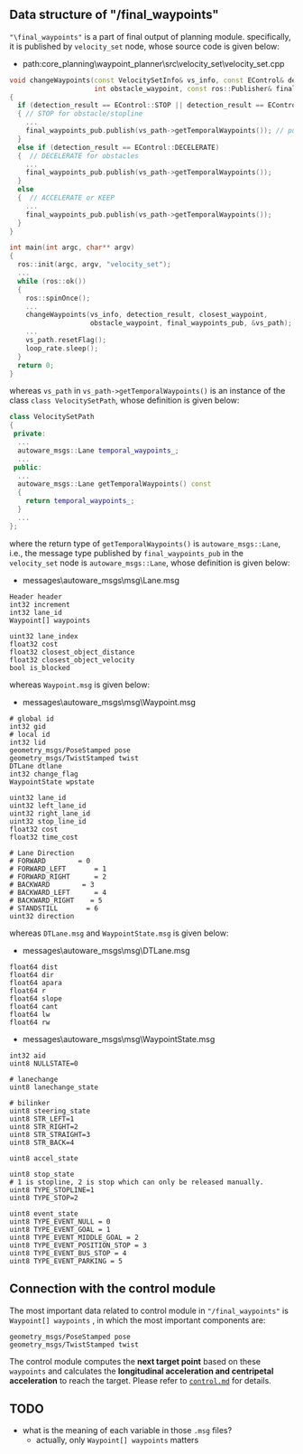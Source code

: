 ## Data structure of "/final_waypoints"

`"\final_waypoints"` is a part of final output of planning module. specifically, it is published by `velocity_set` node, whose source code is given below:

- path:core_planning\waypoint_planner\src\velocity_set\velocity_set.cpp

```cpp
void changeWaypoints(const VelocitySetInfo& vs_info, const EControl& detection_result, int closest_waypoint,
                     int obstacle_waypoint, const ros::Publisher& final_waypoints_pub, VelocitySetPath* vs_path)
{
  if (detection_result == EControl::STOP || detection_result == EControl::STOPLINE)
  { // STOP for obstacle/stopline
    ...
    final_waypoints_pub.publish(vs_path->getTemporalWaypoints()); // publish "/final_waypoints"
  }
  else if (detection_result == EControl::DECELERATE)
  {  // DECELERATE for obstacles
    ...
    final_waypoints_pub.publish(vs_path->getTemporalWaypoints());
  }
  else
  {  // ACCELERATE or KEEP
    ...
    final_waypoints_pub.publish(vs_path->getTemporalWaypoints());
  }
}

int main(int argc, char** argv)
{
  ros::init(argc, argv, "velocity_set");
  ...
  while (ros::ok())
  {
    ros::spinOnce();
    ...
    changeWaypoints(vs_info, detection_result, closest_waypoint,
                    obstacle_waypoint, final_waypoints_pub, &vs_path);
    ...
    vs_path.resetFlag();
    loop_rate.sleep();
  }
  return 0;
}
```

whereas `vs_path` in `vs_path->getTemporalWaypoints()` is an instance of the class `class VelocitySetPath`, whose definition is given below:

```cpp
class VelocitySetPath
{
 private:
  ...
  autoware_msgs::Lane temporal_waypoints_;
  ...
 public:
  ...
  autoware_msgs::Lane getTemporalWaypoints() const
  {
    return temporal_waypoints_;
  }
  ...
};
```

where the return type of `getTemporalWaypoints()`  is `autoware_msgs::Lane`, i.e., the message type published by `final_waypoints_pub` in the `velocity_set` node is `autoware_msgs::Lane`, whose definition is given below:

- messages\autoware_msgs\msg\Lane.msg

```
Header header
int32 increment
int32 lane_id
Waypoint[] waypoints

uint32 lane_index
float32 cost
float32 closest_object_distance
float32 closest_object_velocity
bool is_blocked
```

whereas `Waypoint.msg` is given below:

- messages\autoware_msgs\msg\Waypoint.msg

```
# global id
int32 gid 
# local id
int32 lid
geometry_msgs/PoseStamped pose
geometry_msgs/TwistStamped twist
DTLane dtlane
int32 change_flag
WaypointState wpstate

uint32 lane_id
uint32 left_lane_id
uint32 right_lane_id
uint32 stop_line_id
float32 cost
float32 time_cost

# Lane Direction
# FORWARD        = 0
# FORWARD_LEFT       = 1
# FORWARD_RIGHT      = 2
# BACKWARD        = 3 
# BACKWARD_LEFT      = 4
# BACKWARD_RIGHT    = 5
# STANDSTILL       = 6
uint32 direction
```

whereas `DTLane.msg` and `WaypointState.msg` is given below:

- messages\autoware_msgs\msg\DTLane.msg

```
float64 dist
float64 dir
float64 apara
float64 r
float64 slope
float64 cant
float64 lw
float64 rw
```

- messages\autoware_msgs\msg\WaypointState.msg

```
int32 aid
uint8 NULLSTATE=0

# lanechange
uint8 lanechange_state

# bilinker
uint8 steering_state
uint8 STR_LEFT=1
uint8 STR_RIGHT=2
uint8 STR_STRAIGHT=3
uint8 STR_BACK=4

uint8 accel_state

uint8 stop_state
# 1 is stopline, 2 is stop which can only be released manually.
uint8 TYPE_STOPLINE=1
uint8 TYPE_STOP=2

uint8 event_state
uint8 TYPE_EVENT_NULL = 0
uint8 TYPE_EVENT_GOAL = 1
uint8 TYPE_EVENT_MIDDLE_GOAL = 2
uint8 TYPE_EVENT_POSITION_STOP = 3
uint8 TYPE_EVENT_BUS_STOP = 4
uint8 TYPE_EVENT_PARKING = 5
```

## Connection with the control module

The most important data related to control module in `"/final_waypoints"` is `Waypoint[] waypoints` , in which the most important components are:

```
geometry_msgs/PoseStamped pose
geometry_msgs/TwistStamped twist
```

The control module computes the **next target point** based on these `waypoints` and calculates the **longitudinal acceleration and centripetal acceleration** to reach the target.  Please refer to [`control.md`](control.md) for details.

## TODO

- what is the meaning of each variable in those `.msg` files?
  - actually, only `Waypoint[] waypoints`  matters
